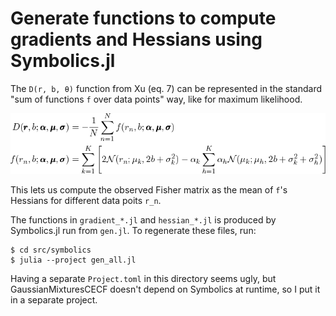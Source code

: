 # Generate functions to compute gradients and Hessians using Symbolics.jl

The `D(r, b, θ)` function from Xu (eq. 7) can be represented in the standard "sum of functions `f` over data points" way, like for maximum likelihood.

![](../../img/sum_of_fns.png)

This lets us compute the observed Fisher matrix as the mean of `f`'s Hessians for different data poits `r_n`.

The functions in `gradient_*.jl` and `hessian_*.jl` is produced by Symbolics.jl run from `gen.jl`. To regenerate these files, run:

```
$ cd src/symbolics
$ julia --project gen_all.jl
```

Having a separate `Project.toml` in this directory seems ugly, but GaussianMixturesCECF doesn't depend on Symbolics at runtime, so I put it in a separate project.
